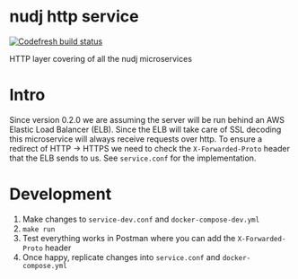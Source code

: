 # nudj http service

[![Codefresh build status]( https://g.codefresh.io/api/badges/build?repoOwner=nudj&repoName=service&branch=master&pipelineName=master&accountName=collingo&key=eyJhbGciOiJIUzI1NiJ9.NThhZDVhYzdhOGU4YWUwMTAwMzQ4MTcz.LswrznCGW0BHHD1jCDCg-EWQm_-4_j0qwWCvUTZcCYA&type=cf-1)]( https://g.codefresh.io/repositories/nudj/service/builds?filter=trigger:build;branch:master;service:58b58053d34d0c0100e573d1~master)

HTTP layer covering of all the nudj microservices

# Intro

Since version 0.2.0 we are assuming the server will be run behind an AWS Elastic Load Balancer (ELB). Since the ELB will take care of SSL decoding this microservice will always receive requests over http. To ensure a redirect of HTTP -> HTTPS we need to check the `X-Forwarded-Proto` header that the ELB sends to us. See `service.conf` for the implementation.

# Development

1. Make changes to `service-dev.conf` and `docker-compose-dev.yml`
1. `make run`
1. Test everything works in Postman where you can add the `X-Forwarded-Proto` header
1. Once happy, replicate changes into `service.conf` and `docker-compose.yml`

